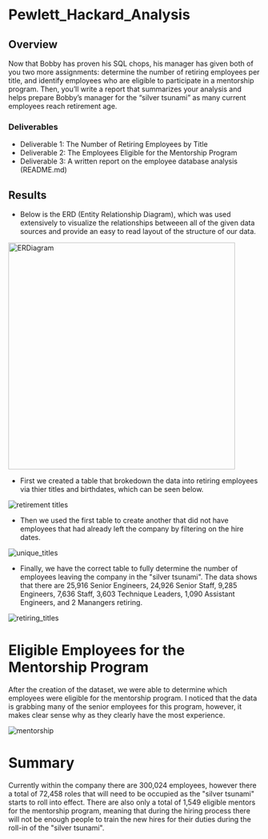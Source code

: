 # Pewlett_Hackard_Analysis

## Overview
 Now that Bobby has proven his SQL chops, his manager has given both of you two more assignments: determine the number of retiring employees per title, and identify employees who are eligible to participate in a mentorship program. Then, you’ll write a report that summarizes your analysis and helps prepare Bobby’s manager for the “silver tsunami” as many current employees reach retirement age.

### Deliverables
 - Deliverable 1: The Number of Retiring Employees by Title
 - Deliverable 2: The Employees Eligible for the Mentorship Program
 - Deliverable 3: A written report on the employee database analysis (README.md)

## Results
 - Below is the ERD (Entity Relationship Diagram), which was used extensively to visualize the relationships betweeen all of the given data sources and provide an easy to read layout of the structure of our data. 

<img width="453" alt="ERDiagram" src="https://user-images.githubusercontent.com/119345840/214940389-39cad9ee-ba13-4418-baf8-ec4f230fe6bc.png">

 - First we created a table that brokedown the data into retiring employees via thier titles and birthdates, which can be seen below.

![retirement titles](https://user-images.githubusercontent.com/119345840/214950908-aacfcda8-eb73-48ca-98bc-a141b95026b2.PNG)

 - Then we used the first table to create another that did not have employees that had already left the company by filtering on the hire dates.

![unique_titles](https://user-images.githubusercontent.com/119345840/214951657-88af0869-1779-49f1-be64-8e4f422bb164.PNG)

 - Finally, we have the correct table to fully determine the number of employees leaving the company in the "silver tsunami". The data shows that there are 25,916 Senior Engineers, 24,926 Senior Staff, 9,285 Engineers, 7,636 Staff, 3,603 Technique Leaders, 1,090 Assistant Engineers, and 2 Manangers retiring.

![retiring_titles](https://user-images.githubusercontent.com/119345840/214952331-6b25ac97-bb05-496f-bc33-e5b31518a3ad.PNG)
# Eligible Employees for the Mentorship Program

 After the creation of the dataset, we were able to determine which employees were eligible for the mentorship program. I noticed that the data is grabbing many of the senior employees for this program, however, it makes clear sense why as they clearly have the most experience.

![mentorship](https://user-images.githubusercontent.com/119345840/214953885-c8f5abd8-7020-467c-9f9d-800497a14e50.PNG)


# Summary

Currently within the company there are 300,024 employees, however there a total of 72,458 roles that will need to be occupied as the "silver tsunami" starts to roll into effect. There are also only a total of 1,549 eligible mentors for the mentorship program, meaning that during the hiring process there will not be enough people to train the new hires for their duties during the roll-in of the "silver tsunami".
